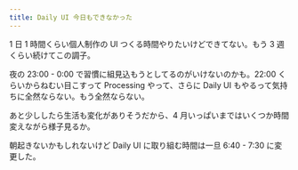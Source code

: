 ```yaml
---
title: Daily UI 今日もできなかった
---
```


1 日 1 時間くらい個人制作の UI つくる時間やりたいけどできてない。もう 3 週くらい続けてこの調子。

夜の 23:00 - 0:00 で習慣に組見込もうとしてるのがいけないのかも。22:00 くらいからねむい目こすって Processing やって、さらに Daily UI もやるって気持ちに全然ならない。もう全然ならない。

あと少ししたら生活も変化がありそうだから、4 月いっぱいまではいくつか時間変えながら様子見るか。

朝起きないかもしれないけど Daily UI に取り組む時間は一旦 6:40 - 7:30 に変更した。

